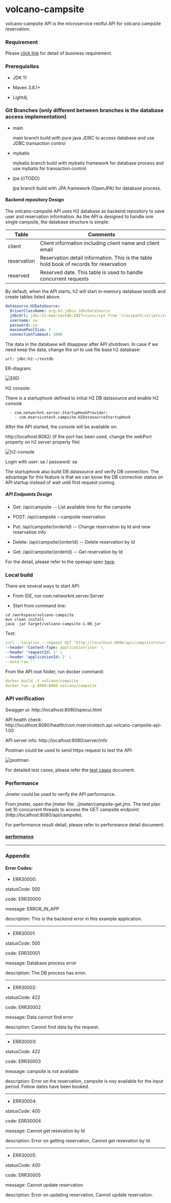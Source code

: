 # volcano-campsite

volcano-campsite API is the microservice restful API for volcano campsite reservation.

### Requirement

Please [click link](doc/requirement.md) for detail of business requirement.

### Prerequisites

- JDK 11

- Maven 3.8.1+

- Light4j

### Git Branches (only different between branches is the database access implementation)

- main

     main branch build with pure java JDBC to access database and use JDBC transaction control

- mybatis   

   mybatis branch build with mybatis framework for database process and use mybatis for transaction control
- jpa (//TODO)       
    
   jpa branch build with JPA framework (OpenJPA) for database process.

#### Backend repository Design

The volcano-campsite API uses H2 database as backend repository to save user and reservation information. As the API is designed to handle one single campsite, the database structure is simple:


| Table   | Comments        |
| --------|---------------|
| client  | Client information including client name and client email |
| reservation  | Reservation detail information. This is the table hold book of records for reservation |
| reserved  | Reserved date. This table is used to handle concurrent requests  |


By default, when the API starts, h2 will start in-memory database testdb and create tables listed above.

```yaml
datasource.H2DataSource:
  DriverClassName: org.h2.jdbcx.JdbcDataSource
  jdbcUrl: jdbc:h2:mem:testdb;INIT=runscript from 'classpath:scripts/schema.sql';
  username: sa
  password: sa
  maximumPoolSize: 2
  connectionTimeout: 1000
```
The data in the database will disappear after API shutdown. In case if we need keep the data, change the url to use file base h2 database:

    url: jdbc:h2:~/testdb

ER-diagram:

![ERD](doc/ER_diagram.png)

H2 console:

There is a startuphook defined to initial H2 DB datasource and enable H2 console

```text
  - com.networknt.server.StartupHookProvider:
    - com.mservicetech.campsite.H2DatasourceStartupHook
```

After the API started, the console will be available on:

http://localhost:8082/ (if the port has been used, change the webPort property on h2 server property file)

![h2-console](doc/h2-console.png)

Login with user: sa   / password: sa

The startuphook also build DB datasource and verify DB connection. The advantage for this feature is that we can know the DB connection status on API startup instead of wait until first request coming.



##### API Endpoints Design

- Get: /api/campsite           -- List available time for the campsite


- POST: /api/campsite                  --campsite reservation


- Put:  /api/campsite/{orderId}        -- Change reservation by Id and new reservation info


- Delete: /api/campsite/{orderId}      -- Delete reservation by Id

- Get: /api/campsite/{orderId}      -- Get reservation by Id

For the detail, please refer to the openapi spec [here](src/main/resources/config/openapi.yaml).


### Local build

There are several ways to start API:

- From IDE, run com.networknt.server.Server
  

- Start from command line:

```text
cd /workspace/volcano-campsite
mvn clean install
java -jar target/volcano-campsite-1.00.jar
```

Test:

```yaml
curl --location --request GET 'http://localhost:8080/api/campsite?startDate=2021-11-10&endDate=2021-12-18' \
--header 'Content-Type: application/json' \
--header 'requestId: 1' \
--header 'applicationId: 2' \
--data-raw ''
```

From the API root folder, run docker command:
```yaml
docker build -t volcano/campsite .
docker run -p 8080:8080 volcano/campsite
```

### API  verification

Swagger ui:  http://localhost:8080/specui.html

API health check:   http://localhost:8080/health/com.mservicetech.api.volcano-campsite-api-1.00

API server info: http://localhost:8080/server/info

Postman could be used to send https request to test the API:

![postman](doc/test.png)


For detailed test cases, please refer the [test cases](doc/test_cases.md) document.

### Performance


Jmeter could be used to verify the API performance.

From jmeter, open the jmeter file: ./jmeter/campsite-get.jmx. The test plan set 10 concurrent threads to access the GET campsite endpoint (http://localhost:8080/api/campsite).

For performance result detail, please refer to performance detail document:

#### [performance](doc/performance.md)


---
### Appendix

#### Error Codes:

- ERR30000:

statusCode: 500

code: ERR30000

message: ERROR_IN_APP

description: This is  the backend error in this example application.

---

- ERR30001:

statusCode: 500

code: ERR30001

message: Database process error

description: The DB process has error.

---

- ERR30002:

statusCode: 422

code: ERR30002

message: Data cannot find error

description: Cannot find data by the request.

---

- ERR30003:

statusCode: 422

code: ERR30003

message: campsite is not available

description: Error on the reservation, campsite is noy available for the input period. Follow dates have been booked.


---

- ERR30004:

statusCode: 400

code: ERR30004

message: Cannot get resevation by Id

description: Error on getting reservation, Cannot get resevation by Id.


---

- ERR30005:

statusCode: 400

code: ERR30005

message: Cannot update reservation

description: Error on updating reservation, Cannot update reservation.